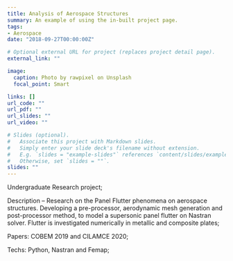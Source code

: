 ```yaml
---
title: Analysis of Aerospace Structures
summary: An example of using the in-built project page.
tags:
- Aerospace
date: "2018-09-27T00:00:00Z"

# Optional external URL for project (replaces project detail page).
external_link: ""

image:
  caption: Photo by rawpixel on Unsplash
  focal_point: Smart

links: []
url_code: ""
url_pdf: ""
url_slides: ""
url_video: ""

# Slides (optional).
#   Associate this project with Markdown slides.
#   Simply enter your slide deck's filename without extension.
#   E.g. `slides = "example-slides"` references `content/slides/example-slides.md`.
#   Otherwise, set `slides = ""`.
slides: ""
---
```


Undergraduate Research project;

Description – Research on the Panel Flutter phenomena on
aerospace structures. Developing a pre-processor, aerodynamic mesh
generation and post-processor method, to model a supersonic panel
flutter on Nastran solver. Flutter is investigated numerically in
metallic and composite plates;

Papers: COBEM 2019 and CILAMCE 2020;

Techs: Python, Nastran and Femap;
